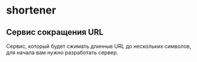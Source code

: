 # shortener

## Сервис сокращения URL
Сервис, который будет сжимать длинные URL до нескольких символов, для начала вам нужно разработать сервер.
